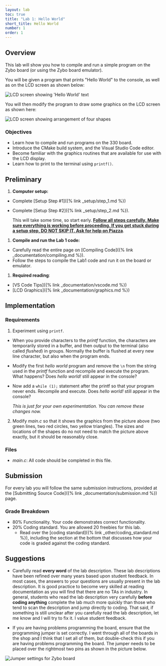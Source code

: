 ```yaml
---
layout: lab
toc: true
title: "Lab 1: Hello World"
short_title: Hello World
number: 1
order: 1
---
```


## Overview
This lab will show you how to compile and run a simple program on the Zybo board (or using the Zybo board emulator). 

You will be given a program that prints "Hello World" to the console, as well as on the LCD screen as shown below:

<img src="{% link media/helloworld/helloworld.jpg %}" alt="LCD screen showing 'Hello World' text">


You will then modify the program to draw some graphics on the LCD screen as shown here:

<img src="{% link media/helloworld/shapes.jpg %}" alt="LCD screen showing arrangement of four shapes">


### Objectives
  - Learn how to compile and run programs on the 330 board.
  - Introduce the CMake build system, and the Visual Studio Code editor.
  - Become familiar with the graphics routines that are available for use with the LCD display.
  - Learn how to print to the terminal using `printf()`.

## Preliminary
1. **Computer setup:**
  * Complete [Setup Step #1]({% link _setup/step_1.md %})
  * Complete [Setup Step #2]({% link _setup/step_2.md %}).  

    This will take some time, so start early. <ins>**Follow all steps carefully.  Make sure everything is working before proceeding.  If you get stuck during a setup step, DO NOT SKIP IT.  Ask for help on Piazza**</ins>.

1. **Compile and run the Lab 1 code:**
  * Carefully read the entire page on [Compiling Code]({% link _documentation/compiling.md %}).  
  * Follow the steps to compile the Lab1 code and run it on the board or emulator.

1. **Required reading**:
  * [VS Code Tips]({% link _documentation/vscode.md %})
  * [LCD Graphics]({% link _documentation/graphics.md %})

## Implementation

### Requirements 
1. Experiment using `printf`.
  * When you provide characters to the *printf* function,  the characters are temporarily stored in a buffer, and then output to the terminal (also called *flushed*) in groups.  Normally the buffer is flushed at every new line character, but also when the program ends.
  * Modify the first *hello world* program and remove the `\n` from the string used in the *printf* function and recompile and execute the program. What happens? Does *hello world!* still appear in the console?
  * Now add a `while (1);` statement after the printf so that your program never ends.  Recompile and execute.  Does *hello world!* still appear in the console?

    *This is just for your own experimentation.  You can remove these changes now.*

2. Modify *main.c* so that it shows the graphics from the picture above (two green lines, two red circles, two yellow triangles).  The sizes and locations of the shapes do no not need to match the picture above exactly, but it should be reasonably close.  

### Files
  * *main.c*: All code should be completed in this file.



##  Submission
For every lab you will follow the same submission instructions, provided at the [Submitting Source Code]({% link _documentation/submission.md %}) page.

### Grade Breakdown
  * 80% Functionality. Your code demonstrates correct functionality.
  * 20% Coding standard. You are allowed 20 freebies for this lab.
    * Read over the [coding standard]({% link _other/coding_standard.md %}), including the section at the bottom that discusses how your code is graded against the coding standard.

<!--  * Pass-off (ie, correct functionality): 100%
  * Coding standard: 0%
    * You will still receive a coding standard grade out of 30 points, so that you can get feedback on your adherence to the coding standard; however, it won't affect your grade.-->



  
## Suggestions
 - Carefully read **every word** of the lab description. These lab descriptions have been refined over many years based upon student feedback. In most cases, the answers to your questions are usually present in the lab description. It is good practice to become very skilled at reading documentation as you will find that there are no TAs in industry. In general, students who read the lab description very carefully **before coding anything** complete the lab much more quickly than those who tend to scan the description and jump directly to coding. That said, if something is still unclear after you carefully read the lab description, let me know and I will try to fix it. I value student feedback.
<!-- ## Suggestions -->
 
  <!-- - I strongly advise against a "trial and error" approach when writing the code to draw the lines, circles and triangles. It takes up to a minute each time you build your code and download to the board and this adds up quickly, time-wise. A better approach is to draw a picture of the display and to determine the actual coordinates before writing any code. -->
  <!-- - The sizes of the triangles and circles don't need to match my picture exactly, but they should be reasonably close. -->
  - If you are having problems programming the board, ensure that the programming jumper is set correctly. I went through all of the boards in the shop and I think that I set all of them, but double-check this if you are having problems programming the board. The jumper needs to be placed over the rightmost two pins as shown in the picture below.

<img src="{% link media/documentation/jumper_setting.jpg %}" alt="Jumper settings for Zybo board">

